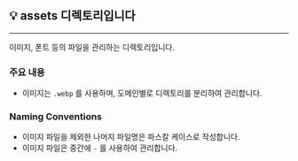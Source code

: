 ## 💡 assets 디렉토리입니다

---

이미지, 폰트 등의 파일을 관리하는 디렉토리입니다.

### 주요 내용

- 이미지는 `.webp` 를 사용하며, 도메인별로 디렉토리를 분리하여 관리합니다.

### Naming Conventions

- 이미지 파일을 제외한 나머지 파일명은 파스칼 케이스로 작성합니다.
- 이미지 파일은 중간에 `-` 를 사용하여 관리합니다.
